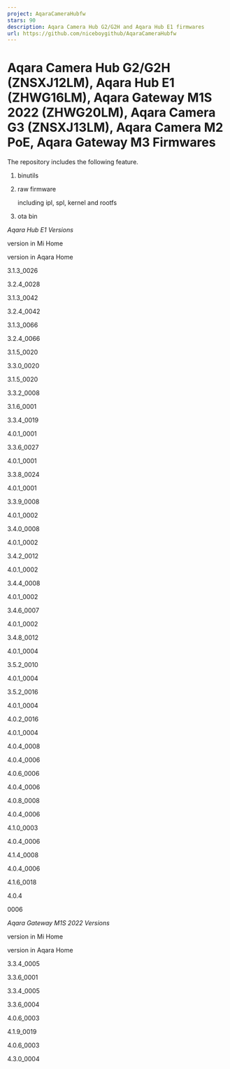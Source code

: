 ```yaml
---
project: AqaraCameraHubfw
stars: 90
description: Aqara Camera Hub G2/G2H and Aqara Hub E1 firmwares
url: https://github.com/niceboygithub/AqaraCameraHubfw
---
```


Aqara Camera Hub G2/G2H (ZNSXJ12LM), Aqara Hub E1 (ZHWG16LM), Aqara Gateway M1S 2022 (ZHWG20LM), Aqara Camera G3 (ZNSXJ13LM), Aqara Camera M2 PoE, Aqara Gateway M3 Firmwares
=============================================================================================================================================================================

The repository includes the following feature.

1.  binutils
    
2.  raw firmware
    
    including ipl, spl, kernel and rootfs
    
3.  ota bin
    

_Aqara Hub E1 Versions_

version in Mi Home

version in Aqara Home

3.1.3\_0026

3.2.4\_0028

3.1.3\_0042

3.2.4\_0042

3.1.3\_0066

3.2.4\_0066

3.1.5\_0020

3.3.0\_0020

3.1.5\_0020

3.3.2\_0008

3.1.6\_0001

3.3.4\_0019

4.0.1\_0001

3.3.6\_0027

4.0.1\_0001

3.3.8\_0024

4.0.1\_0001

3.3.9\_0008

4.0.1\_0002

3.4.0\_0008

4.0.1\_0002

3.4.2\_0012

4.0.1\_0002

3.4.4\_0008

4.0.1\_0002

3.4.6\_0007

4.0.1\_0002

3.4.8\_0012

4.0.1\_0004

3.5.2\_0010

4.0.1\_0004

3.5.2\_0016

4.0.1\_0004

4.0.2\_0016

4.0.1\_0004

4.0.4\_0008

4.0.4\_0006

4.0.6\_0006

4.0.4\_0006

4.0.8\_0008

4.0.4\_0006

4.1.0\_0003

4.0.4\_0006

4.1.4\_0008

4.0.4\_0006

4.1.6\_0018

4.0.4

0006

_Aqara Gateway M1S 2022 Versions_

version in Mi Home

version in Aqara Home

3.3.4\_0005

3.3.6\_0001

3.3.4\_0005

3.3.6\_0004

4.0.6\_0003

4.1.9\_0019

4.0.6\_0003

4.3.0\_0004
